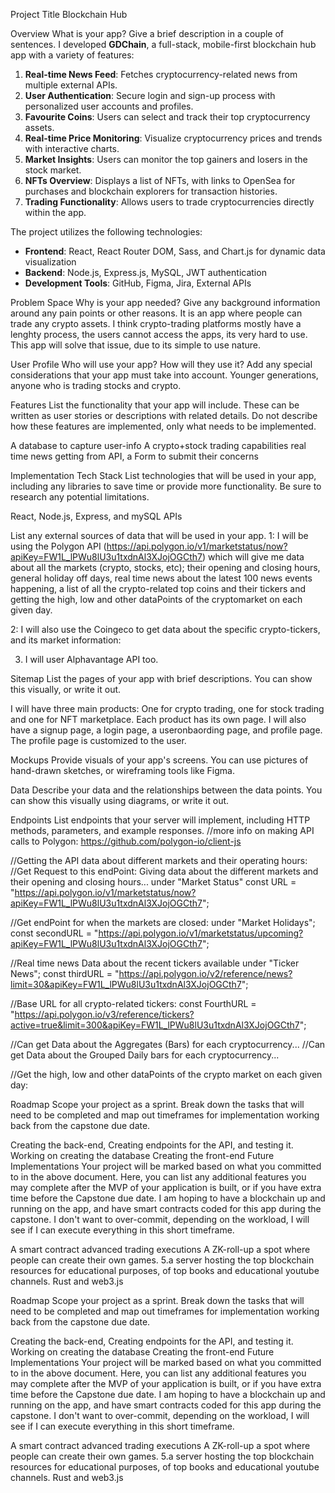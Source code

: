 
Project Title Blockchain Hub

Overview What is your app? Give a brief description in a couple of sentences. 
I developed **GDChain**, a full-stack, mobile-first blockchain hub app with a variety of features:

1. **Real-time News Feed**: Fetches cryptocurrency-related news from multiple external APIs.
2. **User Authentication**: Secure login and sign-up process with personalized user accounts and profiles.
3. **Favourite Coins**: Users can select and track their top cryptocurrency assets.
4. **Real-time Price Monitoring**: Visualize cryptocurrency prices and trends with interactive charts.
5. **Market Insights**: Users can monitor the top gainers and losers in the stock market.
6. **NFTs Overview**: Displays a list of NFTs, with links to OpenSea for purchases and blockchain explorers for transaction histories.
7. **Trading Functionality**: Allows users to trade cryptocurrencies directly within the app.

The project utilizes the following technologies: 
- **Frontend**: React, React Router DOM, Sass, and Chart.js for dynamic data visualization 
- **Backend**: Node.js, Express.js, MySQL, JWT authentication 
- **Development Tools**: GitHub, Figma, Jira, External APIs 



Problem Space Why is your app needed? Give any background information around any pain points or other reasons. It is an app where people can trade any crypto assets. I think crypto-trading platforms mostly have a lenghty process, the users cannot access the apps, its very hard to use. This app will solve that issue, due to its simple to use nature.

User Profile Who will use your app? How will they use it? Add any special considerations that your app must take into account. Younger generations, anyone who is trading stocks and crypto.

Features List the functionality that your app will include. These can be written as user stories or descriptions with related details. Do not describe how these features are implemented, only what needs to be implemented.

A database to capture user-info 
A crypto+stock trading capabilities real time news getting from API, 
a Form to submit their concerns 

Implementation Tech Stack List technologies that will be used in your app, including any libraries to save time or provide more functionality. Be sure to research any potential limitations.

React, Node.js, Express, and mySQL APIs 

List any external sources of data that will be used in your app. 1: I will be using the Polygon API (https://api.polygon.io/v1/marketstatus/now?apiKey=FW1L_lPWu8lU3u1txdnAl3XJojOGCth7) which will give me data about all the markets (crypto, stocks, etc); their opening and closing hours, general holiday off days, real time news about the latest 100 news events happening, a list of all the crypto-related top coins and their tickers and getting the high, low and other dataPoints of the cryptomarket on each given day.

2: I will also use the Coingeco to get data about the specific crypto-tickers, and its market information:

3. I will user Alphavantage API too. 

Sitemap List the pages of your app with brief descriptions. You can show this visually, or write it out. 


I will have three main products: One for crypto trading, one for stock trading and one for NFT marketplace. Each product has its own page. I will also have a signup page, a login page, a useronbaording page, and profile page. The profile page is customized to the user.  

Mockups Provide visuals of your app's screens. You can use pictures of hand-drawn sketches, or wireframing tools like Figma.

Data Describe your data and the relationships between the data points. You can show this visually using diagrams, or write it out.

Endpoints List endpoints that your server will implement, including HTTP methods, parameters, and example responses. //more info on making API calls to Polygon: https://github.com/polygon-io/client-js


//Getting the API data about different markets and their operating hours: //Get Request to this endPoint: Giving data about the different markets and their opening and closing hours... under "Market Status" const URL = "https://api.polygon.io/v1/marketstatus/now?apiKey=FW1L_lPWu8lU3u1txdnAl3XJojOGCth7";

//Get endPoint for when the markets are closed: under "Market Holidays"; const secondURL = "https://api.polygon.io/v1/marketstatus/upcoming?apiKey=FW1L_lPWu8lU3u1txdnAl3XJojOGCth7";

//Real time news Data about the recent tickers available under "Ticker News"; const thirdURL = "https://api.polygon.io/v2/reference/news?limit=30&apiKey=FW1L_lPWu8lU3u1txdnAl3XJojOGCth7";

//Base URL for all crypto-related tickers: const FourthURL = "https://api.polygon.io/v3/reference/tickers?active=true&limit=300&apiKey=FW1L_lPWu8lU3u1txdnAl3XJojOGCth7";
 
//Can get Data about the Aggregates (Bars) for each cryptocurrency... 
//Can get Data about the Grouped Daily bars for each cryptocurrency...

//Get the high, low and other dataPoints of the crypto market on each given day: 

Roadmap Scope your project as a sprint. Break down the tasks that will need to be completed and map out timeframes for implementation working back from the capstone due date.

Creating the back-end, Creating endpoints for the API, and testing it. Working on creating the database Creating the front-end Future Implementations Your project will be marked based on what you committed to in the above document. Here, you can list any additional features you may complete after the MVP of your application is built, or if you have extra time before the Capstone due date. I am hoping to have a blockchain up and running on the app, and have smart contracts coded for this app during the capstone. I don't want to over-commit, depending on the workload, I will see if I can execute everything in this short timeframe.

A smart contract advanced trading executions A ZK-roll-up a spot where people can create their own games. 5.a server hosting the top blockchain resources for educational purposes, of top books and educational youtube channels. Rust and web3.js

Roadmap
Scope your project as a sprint. Break down the tasks that will need to be completed and map out timeframes for implementation working back from the capstone due date.

Creating the back-end,
Creating endpoints for the API, and testing it.
Working on creating the database
Creating the front-end
Future Implementations
Your project will be marked based on what you committed to in the above document. Here, you can list any additional features you may complete after the MVP of your application is built, or if you have extra time before the Capstone due date. I am hoping to have a blockchain up and running on the app, and have smart contracts coded for this app during the capstone. I don't want to over-commit, depending on the workload, I will see if I can execute everything in this short timeframe.

A smart contract
advanced trading executions
A ZK-roll-up
a spot where people can create their own games. 5.a server hosting the top blockchain resources for educational purposes, of top books and educational youtube channels.
Rust and web3.js

